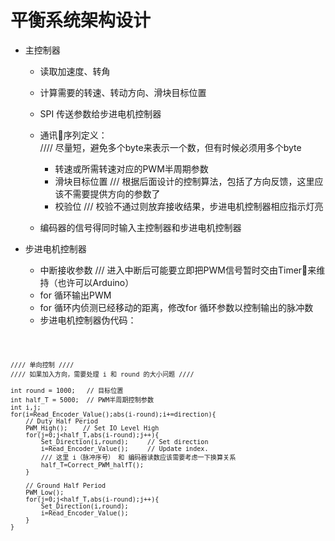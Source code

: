# 平衡系统架构设计

- 主控制器
    - 读取加速度、转角
    - 计算需要的转速、转动方向、滑块目标位置
    - SPI 传送参数给步进电机控制器
    - 通讯序列定义：  
    //// 尽量短，避免多个byte来表示一个数，但有时候必须用多个byte

        - 转速或所需转速对应的PWM半周期参数
        - 滑块目标位置 
        /// 根据后面设计的控制算法，包括了方向反馈，这里应该不需要提供方向的参数了
        - 校验位
        /// 校验不通过则放弃接收结果，步进电机控制器相应指示灯亮

    - 编码器的信号得同时输入主控制器和步进电机控制器

- 步进电机控制器
    - 中断接收参数
    /// 进入中断后可能要立即把PWM信号暂时交由Timer来维持（也许可以Arduino）
    - for 循环输出PWM
    - for 循环内侦测已经移动的距离，修改for 循环参数以控制输出的脉冲数
    - 步进电机控制器伪代码：

<code>

    //// 单向控制 ////
    //// 如果加入方向，需要处理 i 和 round 的大小问题 ////

    int round = 1000;   // 目标位置
    int half_T = 5000;  // PWM半周期控制参数
    int i,j;
    for(i=Read_Encoder_Value();abs(i-round);i+=direction){
        // Duty Half Period
        PWM_High();    // Set IO Level High
        for(j=0;j<half_T,abs(i-round);j++){
            Set_Direction(i,round);     // Set direction
            i=Read_Encoder_Value();     // Update index. 
            /// 这里 i（脉冲序号） 和 编码器读数应该需要考虑一下换算关系
            half_T=Correct_PWM_halfT();
        }

        // Ground Half Period
        PWM_Low();
        for(j=0;j<half_T,abs(i-round);j++){
            Set_Direction(i,round);
            i=Read_Encoder_Value();
        }
    }
</code>